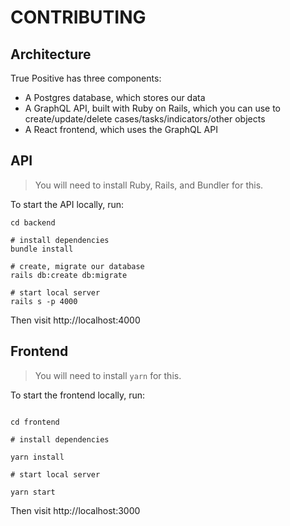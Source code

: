 # CONTRIBUTING

## Architecture

True Positive has three components:

- A Postgres database, which stores our data
- A GraphQL API, built with Ruby on Rails, which you can use to create/update/delete cases/tasks/indicators/other objects
- A React frontend, which uses the GraphQL API

## API

> You will need to install Ruby, Rails, and Bundler for this.

To start the API locally, run:

```
cd backend

# install dependencies
bundle install

# create, migrate our database
rails db:create db:migrate

# start local server
rails s -p 4000
```

Then visit http://localhost:4000

## Frontend

> You will need to install `yarn` for this.

To start the frontend locally, run:

```

cd frontend

# install dependencies

yarn install

# start local server

yarn start

```

Then visit http://localhost:3000

```

```
